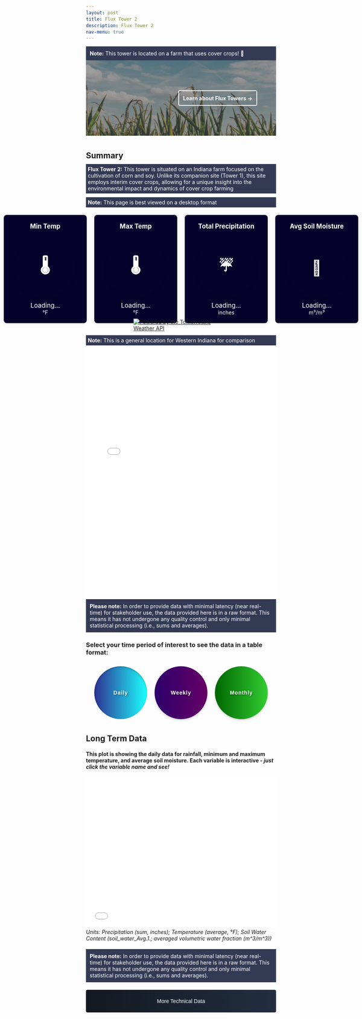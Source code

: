 ```yaml
---
layout: post
title: Flux Tower 2
description: Flux Tower 2
nav-menu: true 
---
```


<style>
/* General resets for buttons and icons */
button, a, iframe {
    border: none;
    outline: none;
    box-shadow: none;
}

/* Styling for the Toggle Technical Data button */
.collapsible {
   background-image: linear-gradient(to right, #121821, #222e40);
    cursor: pointer;
    padding: 10px 15px;
    border-radius: 4px;
    text-align: center;
    text-transform: none;
    display: block;
    margin: auto;
    margin-bottom: 20px;  
    width: 100%;
    line-height: 40px;
    color: white;
}

/* Styles for container */
.container {
    visibility: hidden;
    height: 0;
    overflow: hidden;  
}

.centered-text {
    text-align: center;
}

/* Styling for the View in full View button */
.full-view-button {
    display: block;
    margin: 20px auto; 
    background-image: linear-gradient(to right, #121821, #222e40);
    color: white;
    cursor: pointer;
    padding: 10px 15px;
    border-radius: 4px;
    text-align: center;
    font-size: 1em; 
    text-decoration: none; 
    font-weight: bold; 
}



.collapsible.selected {
    filter: brightness(60%); /* darken the color */
}
    



/* Styling for the icons */
.icon {
       box-shadow: 0px 4px 6px rgba(0, 0, 0, 0.1),
                0px 1px 3px rgba(0, 0, 0, 0.2); /* outer and inner shadows */
    text-shadow: 2px 2px 4px rgba(0, 0, 0, 0.4); /* horizontal offset, vertical offset, blur radius, color */
    position: relative;
    color: white;
    text-transform: none;  
    cursor: pointer;
    padding: 10px; 
    width: 140px;   
    height: 140px;  
    border-radius: 50%; 
    overflow: hidden; 
    white-space: nowrap; 
    text-overflow: ellipsis; 
    text-align: center;
    display: flex;
    align-items: center;
    justify-content: center;
    margin: 10px;
    background-size: 100%;
    letter-spacing: 1px; 
    font-size: 1em; 
    font-weight: bold;
    background-color: transparent; 
    transition: filter 0.2s;
}


    
/* Styling for the icons */
/* Daily */
.icon-daily { 
    background: linear-gradient(to right, #2E3192, #1BFFFF);
        box-shadow: inset 0px 4px 6px rgba(0, 0, 0, 0.1),
                inset 0px 1px 3px rgba(0, 0, 0, 0.2); /* inner shadows for selected */
}
.icon-daily.selected { 
    background: linear-gradient(to right, #1C1D59, #118B8B);
        box-shadow: inset 0px 4px 6px rgba(0, 0, 0, 0.1),
                inset 0px 1px 3px rgba(0, 0, 0, 0.2); /* inner shadows for selected */
}

/* Weekly */
.icon-weekly { 
    background: linear-gradient(to right, #2d006b, #660066);
}
.icon-weekly.selected { 
    background: linear-gradient(to right, #1C003E, #4C004D);
}

/* Monthly */
  
.icon-monthly { 
    background: linear-gradient(to right, #006600, #32CD32); /* Adjusted colors for better readability */
}
.icon-monthly.selected { 
    background: linear-gradient(to right, #004400, #228B22); /* Adjusted colors for better readability */
}


.icon-container {
    display: flex;
    justify-content: center;
    margin-bottom: 20px;
}

    /* Space after the note */
iframe + i {
    display: block; /* ensure the element takes up its full width */
    margin-bottom: 20px; /* space below the note */
}

/* Ensuring text size consistency */
.icon, .collapsible {
    font-size: 1em;
}
    
.table-container {
    display: none;
}

.grid-container, .toggle-icons, .content {
    margin-bottom: 40px;
}
    
/* for static plot */
    .plot-container {
    visibility: visible;  // makes it visible
    height: auto;        // adjusts the height to its content
}

  /* Banner styles */
/* Make the image darker by adding this overlay */
.grid-item:before {
        height: 200px;
    width: 100%;
  content: "";
  position: absolute;
  top: 0;
  left: 0;
  right: 0;
  bottom: 0;
  background-color: rgba(18, 24, 33, 0.4); /* Your specific dark blue with 70% opacity */
  z-index: 1;
}

/* Modify your existing text-overlay */
.text-overlay {
  transition: all 0.3s ease; /* Add transition for smooth changes */
  color: rgba(255, 255, 255, 0.7); /* Making text a bit transparent */
  transition: color 0.3s ease, border 0.3s ease; /* Added transition for border */
  position: absolute;
  top: 50%;
  right: 10%;
  transform: translateY(-50%);
  color: white;
  background-color: rgba(0, 0, 0, 0); /* Make it transparent */
  border: 2px solid white; /* White border */
  padding: 10px;
  border-radius: 4px;
  font-weight: bold; /* Make text bold */
  z-index: 2; /* Sit on top of the image and the dark overlay */
}

.text-overlay:hover {
    border: 2px solid lightblue; /* Add light blue border */
    color: white; /* Keep the text color white */
    background-color: rgba(0, 0, 0, 0.1); /* Slight background change to indicate hover */
}

/* Update grid-item to position the image and text overlay */
.grid-item {
    height: 200px;
    width: 100%;
  position: relative;
  margin: 0;
  padding: 0;
  border: none;
}

    .arrow-icon {
  z-index: 2;  /* Make sure this is higher than the z-index of the overlay */
  position: relative;
}

/* Style the image */
.grid-item img {
  object-fit: cover;  /* Adjust to make the image cover the entire div */
  width: 100%;  
  height: 100%;  /* Make it span full height */
        margin: 0;
    padding: 0;
}
    
        /* Adjust the margin of the summary heading */
    .summary-heading {
        margin-bottom: 10px; /* Adjust this value as needed to reduce/increase space */
    }

    .summary-box {
        background-color: #343A54;
        padding: 5px;
        color: white;
        margin-top: 10px; /* Adjust this value as needed to reduce/increase space */
    }


    /* Weather tiles */

.tile-container {
    display: flex;
    justify-content: center;
    gap: 20px;
    margin-top: 20px;
}

.tile {
    background-color: #06012b;
    border-radius: 8px;
    padding: 20px;
    box-shadow: 0 0 10px rgba(0, 0, 0, 0.1);
    text-align: center;
    color: white;
    display: flex;
    flex-direction: column;
    align-items: center;
    width: 200px;
}

.tile .icon {
    font-size: 40px;
    margin-bottom: 10px;
}

.tile .title {
    font-weight: bold;
    margin-bottom: 10px;
    font-size: 1.2em;
}

.tile .value {
    font-size: 1.2em;
    display: flex;
    align-items: center;
    justify-content: center;
    gap: 5px;
}

</style>

<div style="background-color: #343A54; padding: 10px; color: white;"> <!-- Updated background color -->
    <strong>Note:</strong> This tower is located on a farm that uses cover crops! 🍃
</div>


<!-- Add the banner grid-container here -->
<div class="grid-container">
  <div class="grid-item">
    <a href="https://kesondrakey.github.io/FluxTowers">
      <img src="images/corn.jpeg" alt="clouds">
      <div class="text-overlay">Learn about Flux Towers &#8594;</div> <!-- Added arrow here -->
    </a>
  </div>
</div>


<!-- Your existing HTML content starts here -->





<!-- Your existing HTML content starts here -->
<h2 class="summary-heading">Summary</h2>
<div class="summary-box">
    <!-- Updated background color -->
    <strong>Flux Tower 2:</strong> This tower is situated on an Indiana farm focused on the cultivation of corn and soy. Unlike its companion site (Tower 1), this site employs interim cover crops, allowing for a unique insight into the environmental impact and dynamics of cover crop farming
</div>
<div class="summary-box">
    <!-- Updated background color -->
    <strong>Note:</strong> This page is best viewed on a desktop format
</div>

<i> </i>

<!-- Tiles for yesterday's information -->
<div class="tile-container">
    <div class="tile">
        <div class="title">Min Temp</div>
        <div class="icon">🌡️</div>
        <div class="value" id="min-temp">Loading...</div>
        <div class="unit">°F</div>
    </div>
    <div class="tile">
        <div class="title">Max Temp</div>
        <div class="icon">🌡️</div>
        <div class="value" id="max-temp">Loading...</div>
        <div class="unit">°F</div>
    </div>
    <div class="tile">
        <div class="title">Total Precipitation</div>
        <div class="icon">☔</div>
        <div class="value" id="total-precipitation">Loading...</div>
        <div class="unit">inches</div>
    </div>
    <div class="tile">
        <div class="title">Avg Soil Moisture</div>
        <div class="icon">🌱</div>
        <div class="value" id="avg-soil-moisture">Loading...</div>
        <div class="unit">m³/m³</div>
    </div>
</div>
<!-- End tiles for yesterday's information -->
<i> </i>

 <div class="tomorrow"
         data-location-id="125460"
         data-language="EN"
         data-unit-system="IMPERIAL"
         data-skin="dark"
         data-widget-type="upcoming"
         style="padding-bottom:22px;position:relative;">
        <a href="https://www.tomorrow.io/weather-api/"
           rel="nofollow noopener noreferrer"
           target="_blank"
           style="position: absolute; bottom: 0; transform: translateX(-50%); left: 50%;">
            <img alt="Powered by the Tomorrow.io Weather API"
                 src="https://weather-website-client.tomorrow.io/img/powered-by.svg"
                 width="250" height="18"/>
        </a>
    </div>

<div class="summary-box">
    <!-- Updated background color -->
    <strong>Note:</strong> This is a general location for Western Indiana for comparison
</div>




<iframe width="100%" height="670" frameborder="0" scrolling="no" src="files/Calendar2.html"></iframe>
<div style="background-color: #343A54; padding: 10px; color: white;">
    <!-- Updated background color -->
    <strong>Please note:</strong> In order to provide data with minimal latency (near real-time) for stakeholder use, the data provided here is in a raw format. This means it has not undergone any quality control and only minimal statistical processing (i.e., sums and averages).
</div>
<div style="margin-bottom:20px;"></div>




<!-- Table Section -->
<h3>Select your time period of interest to see the data in a table format:</h3>
<!-- Icons/buttons -->
<div class="icon-container">
    <button class="icon icon-daily" onclick="showTable('daily')">Daily</button>
    <button class="icon icon-weekly" onclick="showTable('weekly')">Weekly</button>
    <button class="icon icon-monthly" onclick="showTable('monthly')">Monthly</button>
</div>
 
<!-- Tables -->
<div id="daily-table" class="table-container" style="display: none;"> <!-- Set initial state to 'none' -->




    
<b>Daily Data Table:</b>
    <iframe width="100%" height="400" frameborder="0" scrolling="no" src="longterm_plots/datatable_daily_fluxtower2.html"></iframe>
      <i>Units: Precipitation (sum, inches); Temperature (average, °F); Soil Water Content (soil_water_Avg.1.; averaged volumetric water fraction (m^3/m^3))</i>
        <div style="background-color: #343A54; padding: 10px; color: white;"> <!-- Updated background color -->
      <strong>Please note:</strong> In order to provide data with minimal latency (near real-time) for stakeholder use, the data provided here is in a raw format. This means it has not undergone any quality control and only minimal statistical processing (i.e., sums and averages).
    </div>
</div>

<div id="weekly-table" class="table-container" style="display: none;"> <!-- Set initial state to 'none' -->
    <b>Weekly Data Table: </b>
    <iframe width="100%" height="400" frameborder="0" scrolling="no" src="longterm_plots/datatable_weekly_fluxtower2.html"></iframe>
            <i>Units: Precipitation (sum, inches); Temperature (average, °F); Soil Water Content (soil_water_Avg.1.; averaged volumetric water fraction (m^3/m^3))</i>
    <div style="background-color: #343A54; padding: 10px; color: white;"> <!-- Updated background color -->
      <strong>Please note:</strong> In order to provide data with minimal latency (near real-time) for stakeholder use, the data provided here is in a raw format. This means it has not undergone any quality control and only minimal statistical processing (i.e., sums and averages).
    </div>
    <div style="margin-bottom:20px;"></div>
</div>
<div id="monthly-table" class="table-container" style="display: none;"> <!-- Set initial state to 'none' -->
    <b>Monthly Data Table:</b>
    <iframe width="100%" height="400" frameborder="0" scrolling="no" src="longterm_plots/datatable_monthly_fluxtower2.html"></iframe>
      <i>Units: Precipitation (sum, inches); Temperature (average, °F); Soil Water Content (soil_water_Avg.1.; averaged volumetric water fraction (m^3/m^3))</i>
    <div style="background-color: #343A54; padding: 10px; color: white;"> <!-- Updated background color -->
      <strong>Please note:</strong> In order to provide data with minimal latency (near real-time) for stakeholder use, the data provided here is in a raw format. This means it has not undergone any quality control and only minimal statistical processing (i.e., sums and averages).
    </div>
    <div style="margin-bottom:20px;"></div>
</div> 





<!-- Daily Plot - Simple Variables -->
<h2>Long Term Data</h2>
<h4>This plot is showing the daily data for rainfall, minimum and maximum temperature, and average soil moisture. Each variable is interactive - <i>just click the variable name and see!</i></h4>
<div class="plot-container">
  <div class="html-object">
    <!-- Here's where you add the iframe to embed the Plotly graph -->
    <iframe width="100%" height="400" frameborder="0" scrolling="no" src="longterm_plots/longterm_daily_plotly_fluxtower2.html">
    </iframe>
          <i>Units: Precipitation (sum, inches); Temperature (average, °F); Soil Water Content (soil_water_Avg.1.; averaged volumetric water fraction (m^3/m^3))</i>
    <div style="background-color: #343A54; padding: 10px; color: white;"> <!-- Updated background color -->
      <strong>Please note:</strong> In order to provide data with minimal latency (near real-time) for stakeholder use, the data provided here is in a raw format. This means it has not undergone any quality control and only minimal statistical processing (i.e., sums and averages).
    </div>
      <div style="margin-bottom:20px;"></div>
  </div>
</div> 




<!-- Technical Data Section -->
<!-- More Technical Data -->
<div class="collapsible-container">
    <button class="collapsible">More Technical Data</button>
    <div class="container">
             <h5>Flux towers take a lot of different kinds of data. Just click your variable of interest to see the pattern across the entire period of data collection!</h5>
    
        <div class="html-object">
            <iframe width="100%" height="800" frameborder="0" scrolling="no" src="longterm_plots/longterm_plotly_fluxtower2.html"></iframe>
    <div style="background-color: #343A54; padding: 10px; color: white;"> <!-- Updated background color -->
      <strong>Please note:</strong> In order to provide data near real-time, the data provided here is in a raw format and has not undergone any quality control.
    </div>
      
            <!-- View in full View Button -->
<a href="https://kesondrakey.github.io/longterm_plots/longterm_plotly_fluxtower2.html" class="full-view-button">Click for full view</a>
       
        </div>
    </div>
</div>





<script>
function showTable(tableType) {
    const tables = document.querySelectorAll('.table-container');
    const selectedTable = document.getElementById(tableType + '-table');
    const icons = document.querySelectorAll('.icon');
    let isAlreadyVisible = (selectedTable.style.display === 'block');

    // Hide all tables first
    tables.forEach(table => {
        table.style.display = 'none';
    });

    // Remove selected class from all icons
    icons.forEach(icon => {
        icon.classList.remove('selected');
    });

    // If the selected table was not already visible, show it
    if (!isAlreadyVisible) {
        selectedTable.style.display = 'block';
        // Add the selected class to the clicked icon only if the table was not already visible
        document.querySelector('.icon-' + tableType).classList.add('selected');
    }
}


// Collapsible Functionality
var coll = document.getElementsByClassName("collapsible");
for (let i = 0; i < coll.length; i++) {
    coll[i].addEventListener("click", function() {
        this.classList.toggle("active");
        
        // Adjust this part to target the .container inside the .collapsible-container
        var content = this.parentNode.querySelector(".container");

        if (content.style.visibility === "visible" || content.style.visibility === "") {
            content.style.visibility = "hidden";
            content.style.height = "0";  // this will collapse the space taken by the hidden content
        } else {
            content.style.visibility = "visible";
            content.style.height = "auto";  // revert to its original height
        }
    });
}

// for weather
        (function(d, s, id) {
            if (d.getElementById(id)) {
                if (window.__TOMORROW__) {
                    window.__TOMORROW__.renderWidget();
                }
                return;
            }
            const fjs = d.getElementsByTagName(s)[0];
            const js = d.createElement(s);
            js.id = id;
            js.src = "https://www.tomorrow.io/v1/widget/sdk/sdk.bundle.min.js";

            fjs.parentNode.insertBefore(js, fjs);
        })(document, 'script', 'tomorrow-sdk');


    // for tiles at top of page
document.addEventListener("DOMContentLoaded", function() {
    // Fetch the HTML content (assuming the HTML file is accessible via a URL)
    fetch('longterm_plots/datatable_daily_fluxtower1.html')
      .then(response => response.text())
      .then(htmlContent => {
        // Parse the HTML content
        const parser = new DOMParser();
        const doc = parser.parseFromString(htmlContent, 'text/html');
        
        // Find the script tag that contains the JSON data
        const scriptTag = doc.querySelector('script[type="application/json"][data-for]');
        
        if (scriptTag) {
          // Load the JSON data
          const dataJson = JSON.parse(scriptTag.textContent);
          
          // Extract the data from the JSON
          const data = dataJson.x.data;
          
          // Get the dates and convert them to Date objects
          const dates = data[0].map(dateStr => new Date(dateStr));
          
          // Find the index for yesterday's date
          const yesterday = new Date();
          yesterday.setDate(yesterday.getDate() - 1);
          const yesterdayStr = yesterday.toISOString().split('T')[0];
          
          const index = data[0].indexOf(yesterdayStr);
          if (index !== -1) {
            // Extract data for yesterday
            const minTemp = data[1][index];
            const maxTemp = data[2][index];
            const totalPrecipitation = data[3][index];
            const avgSoilMoisture = data[4][index];
            
            // Update the HTML elements with the data
            document.getElementById('min-temp').textContent = minTemp;
            document.getElementById('max-temp').textContent = maxTemp;
            document.getElementById('total-precipitation').textContent = totalPrecipitation;
            document.getElementById('avg-soil-moisture').textContent = avgSoilMoisture;
          } else {
            document.getElementById('min-temp').textContent = 'No data';
            document.getElementById('max-temp').textContent = 'No data';
            document.getElementById('total-precipitation').textContent = 'No data';
            document.getElementById('avg-soil-moisture').textContent = 'No data';
          }
        } else {
          console.error('Script tag with JSON data not found.');
        }
      })
      .catch(error => console.error('Error fetching the HTML:', error));
});
  
</script>

